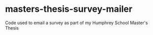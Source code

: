 # masters-thesis-survey-mailer
Code used to email a survey as part of my Humphrey School Master's Thesis
